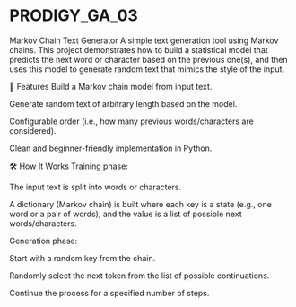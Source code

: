 # PRODIGY_GA_03
Markov Chain Text Generator
A simple text generation tool using Markov chains. This project demonstrates how to build a statistical model that predicts the next word or character based on the previous one(s), and then uses this model to generate random text that mimics the style of the input.

📌 Features
Build a Markov chain model from input text.

Generate random text of arbitrary length based on the model.

Configurable order (i.e., how many previous words/characters are considered).

Clean and beginner-friendly implementation in Python.

🛠️ How It Works
Training phase:

The input text is split into words or characters.

A dictionary (Markov chain) is built where each key is a state (e.g., one word or a pair of words), and the value is a list of possible next words/characters.

Generation phase:

Start with a random key from the chain.

Randomly select the next token from the list of possible continuations.

Continue the process for a specified number of steps.
